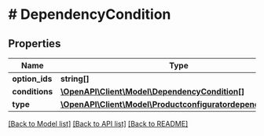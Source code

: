 # # DependencyCondition

## Properties

Name | Type | Description | Notes
------------ | ------------- | ------------- | -------------
**option_ids** | **string[]** |  | [optional]
**conditions** | [**\OpenAPI\Client\Model\DependencyCondition[]**](DependencyCondition.md) |  | [optional]
**type** | [**\OpenAPI\Client\Model\ProductconfiguratordependencyType**](ProductconfiguratordependencyType.md) |  | [optional]

[[Back to Model list]](../../README.md#models) [[Back to API list]](../../README.md#endpoints) [[Back to README]](../../README.md)
